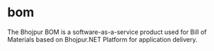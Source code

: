 # bom
The Bhojpur BOM is a software-as-a-service product used for Bill of Materials based on Bhojpur.NET Platform for application delivery.
